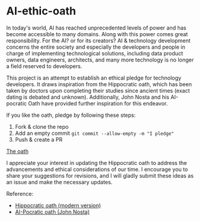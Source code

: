 # AI-ethic-oath

In today's world, AI has reached unprecedented levels of power and has become accessible to many domains.
Along with this power comes great responsibility. For the AI? or for its creators?
AI & technology development concerns the entire society and especially the developers and people in charge
of implementing technological solutions, including data product owners, data engineers, architects, and many more
technology is no longer a field reserved to developers.

This project is an attempt to establish an ethical pledge for technology developers. 
It draws inspiration from the Hippocratic oath, which has been taken by doctors upon completing their studies since 
ancient times (exact dating is debated and unknown).
Additionally, John Nosta and his AI-pocratic Oath have provided further inspiration for this endeavor.

If you like the oath, pledge by following these steps: 

1. Fork & clone the repo
3. Add an empty commit 
```git commit --allow-empty -m "I pledge"```
4. Push & create a PR

[The oath](AIEthicOath.md)

I appreciate your interest in updating the Hippocratic oath to address the advancements and 
ethical considerations of our time. I encourage you to share your suggestions for revisions, 
and I will gladly submit these ideas as an issue and make the necessary updates.

Reference: 
* [Hippocratic oath (modern version)](https://en.wikipedia.org/wiki/Hippocratic_Oath)
* [AI-Pocratic oath (John Nosta)](https://johnnosta.medium.com/the-ai-pocratic-oath-a-new-ethical-framework-for-the-age-of-ai-fd716e4330f4)

